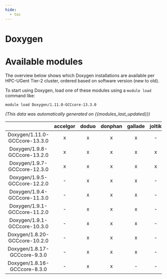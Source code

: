 ```yaml
---
hide:
  - toc
---
```


Doxygen
=======

# Available modules


The overview below shows which Doxygen installations are available per HPC-UGent Tier-2 cluster, ordered based on software version (new to old).

To start using Doxygen, load one of these modules using a `module load` command like:

```shell
module load Doxygen/1.11.0-GCCcore-13.3.0
```

*(This data was automatically generated on {{modules_last_updated}})*  

| |accelgor|doduo|donphan|gallade|joltik|shinx|skitty|
| :---: | :---: | :---: | :---: | :---: | :---: | :---: | :---: |
|Doxygen/1.11.0-GCCcore-13.3.0|x|x|x|x|-|x|x|
|Doxygen/1.9.8-GCCcore-13.2.0|x|x|x|x|x|x|x|
|Doxygen/1.9.7-GCCcore-12.3.0|x|x|x|x|x|x|x|
|Doxygen/1.9.5-GCCcore-12.2.0|-|x|x|x|-|x|-|
|Doxygen/1.9.4-GCCcore-11.3.0|-|x|x|x|-|x|-|
|Doxygen/1.9.1-GCCcore-11.2.0|-|x|x|x|-|-|-|
|Doxygen/1.9.1-GCCcore-10.3.0|-|x|x|x|-|-|-|
|Doxygen/1.8.20-GCCcore-10.2.0|-|x|x|x|-|-|-|
|Doxygen/1.8.17-GCCcore-9.3.0|-|x|x|x|-|-|-|
|Doxygen/1.8.16-GCCcore-8.3.0|-|x|x|-|-|-|-|
